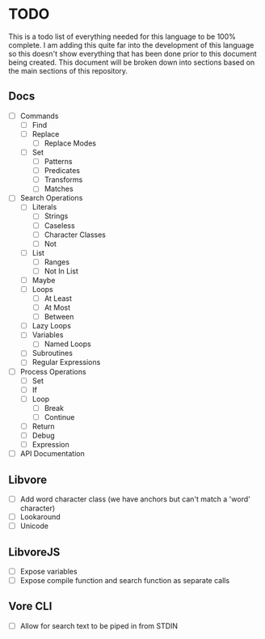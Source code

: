 # TODO

This is a todo list of everything needed for this language to be 100% complete. I am adding this quite far into the development of this language so this doesn't show everything that has been done prior to this document being created. This document will be broken down into sections based on the main sections of this repository.

## Docs

- [ ] Commands
    - [ ] Find
    - [ ] Replace
        - [ ] Replace Modes
    - [ ] Set
        - [ ] Patterns
        - [ ] Predicates
        - [ ] Transforms
        - [ ] Matches
- [ ] Search Operations
    - [ ] Literals
        - [ ] Strings
        - [ ] Caseless
        - [ ] Character Classes
        - [ ] Not
    - [ ] List
        - [ ] Ranges
        - [ ] Not In List
    - [ ] Maybe
    - [ ] Loops
        - [ ] At Least
        - [ ] At Most
        - [ ] Between
    - [ ] Lazy Loops
    - [ ] Variables
        - [ ] Named Loops
    - [ ] Subroutines
    - [ ] Regular Expressions
- [ ] Process Operations
    - [ ] Set
    - [ ] If
    - [ ] Loop
        - [ ] Break 
        - [ ] Continue
    - [ ] Return
    - [ ] Debug
    - [ ] Expression
- [ ] API Documentation 

## Libvore

- [ ] Add word character class (we have anchors but can't match a 'word' character)
- [ ] Lookaround
- [ ] Unicode 

## LibvoreJS

- [ ] Expose variables
- [ ] Expose compile function and search function as separate calls

## Vore CLI

- [ ] Allow for search text to be piped in from STDIN